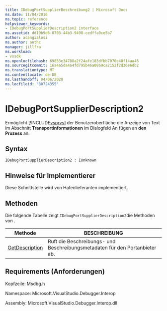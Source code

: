 ```yaml
---
title: IDebugPortSupplierBeschreibung2 | Microsoft Docs
ms.date: 11/04/2016
ms.topic: reference
helpviewer_keywords:
- IDebugPortSupplierDescription2 interface
ms.assetid: dd19b9d6-0703-44b3-9498-cedffa0ce5b7
author: acangialosi
ms.author: anthc
manager: jillfra
ms.workload:
- vssdk
ms.openlocfilehash: 69853e34788a2f24afe183dfbb7070e48f14aa46
ms.sourcegitcommit: 16a4a5da4a4fd795b46a0869ca2152f2d36e6db2
ms.translationtype: MT
ms.contentlocale: de-DE
ms.lasthandoff: 04/06/2020
ms.locfileid: "80724355"
---
```

# <a name="idebugportsupplierdescription2"></a>IDebugPortSupplierDescription2
Ermöglicht [!INCLUDE[vsprvs](../../../code-quality/includes/vsprvs_md.md)] der Benutzeroberfläche die Anzeige von Text im Abschnitt **Transportinformationen** im Dialogfeld An fügen an **den Prozess** an.

## <a name="syntax"></a>Syntax

```
IDebugPortSupplierDescription2 : IUnknown
```

## <a name="notes-for-implementers"></a>Hinweise für Implementierer
 Diese Schnittstelle wird von Hafenlieferanten implementiert.

## <a name="methods"></a>Methoden
 Die folgende Tabelle zeigt `IDebugPortSupplierDescription2`die Methoden von .

|Methode|BESCHREIBUNG|
|------------|-----------------|
|[GetDescription](../../../extensibility/debugger/reference/idebugportsupplierdescription2-getdescription.md)|Ruft die Beschreibungs- und Beschreibungsmetadaten für den Portanbieter ab.|

## <a name="requirements"></a>Requirements (Anforderungen)
 Kopfzeile: Msdbg.h

 Namespace: Microsoft.VisualStudio.Debugger.Interop

 Assembly: Microsoft.VisualStudio.Debugger.Interop.dll
